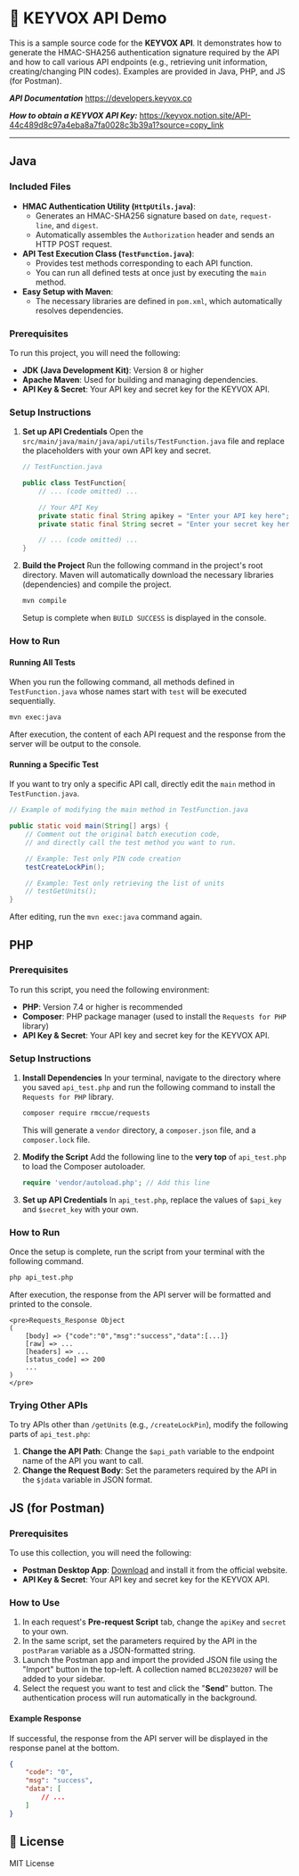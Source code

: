 # 🔐 KEYVOX API Demo

This is a sample source code for the **KEYVOX API**.
It demonstrates how to generate the HMAC-SHA256 authentication signature required by the API and how to call various API endpoints (e.g., retrieving unit information, creating/changing PIN codes).
Examples are provided in Java, PHP, and JS (for Postman).

***API Documentation***
https://developers.keyvox.co

***How to obtain a KEYVOX API Key:***
https://keyvox.notion.site/API-44c489d8c97a4eba8a7fa0028c3b39a1?source=copy_link

---

## Java

### Included Files

- **HMAC Authentication Utility (`HttpUtils.java`)**:
  - Generates an HMAC-SHA256 signature based on `date`, `request-line`, and `digest`.
  - Automatically assembles the `Authorization` header and sends an HTTP POST request.
- **API Test Execution Class (`TestFunction.java`)**:
  - Provides test methods corresponding to each API function.
  - You can run all defined tests at once just by executing the `main` method.
- **Easy Setup with Maven**:
  - The necessary libraries are defined in `pom.xml`, which automatically resolves dependencies.

### Prerequisites

To run this project, you will need the following:

- **JDK (Java Development Kit)**: Version 8 or higher
- **Apache Maven**: Used for building and managing dependencies.
- **API Key & Secret**: Your API key and secret key for the KEYVOX API.

### Setup Instructions

1.  **Set up API Credentials**
    Open the `src/main/java/main/java/api/utils/TestFunction.java` file and replace the placeholders with your own API key and secret.

    ```java
    // TestFunction.java

    public class TestFunction{
        // ... (code omitted) ...

        // Your API Key
        private static final String apikey = "Enter your API key here";
        private static final String secret = "Enter your secret key here";

        // ... (code omitted) ...
    }
    ```

2.  **Build the Project**
    Run the following command in the project's root directory.
    Maven will automatically download the necessary libraries (dependencies) and compile the project.

    ```sh
    mvn compile
    ```
    Setup is complete when `BUILD SUCCESS` is displayed in the console.

### How to Run

#### Running All Tests

When you run the following command, all methods defined in `TestFunction.java` whose names start with `test` will be executed sequentially.

```sh
mvn exec:java
```

After execution, the content of each API request and the response from the server will be output to the console.

#### Running a Specific Test

If you want to try only a specific API call, directly edit the `main` method in `TestFunction.java`.

```java
// Example of modifying the main method in TestFunction.java

public static void main(String[] args) {
    // Comment out the original batch execution code,
    // and directly call the test method you want to run.

    // Example: Test only PIN code creation
    testCreateLockPin();

    // Example: Test only retrieving the list of units
    // testGetUnits(); 
}
```
After editing, run the `mvn exec:java` command again.

## PHP

### Prerequisites

To run this script, you need the following environment:

- **PHP**: Version 7.4 or higher is recommended
- **Composer**: PHP package manager (used to install the `Requests for PHP` library)
- **API Key & Secret**: Your API key and secret key for the KEYVOX API.

### Setup Instructions

1.  **Install Dependencies**
    In your terminal, navigate to the directory where you saved `api_test.php` and run the following command to install the `Requests for PHP` library.

    ```sh
    composer require rmccue/requests
    ```
    This will generate a `vendor` directory, a `composer.json` file, and a `composer.lock` file.

2.  **Modify the Script**
    Add the following line to the **very top** of `api_test.php` to load the Composer autoloader.

    ```php
    require 'vendor/autoload.php'; // Add this line
    ```

3.  **Set up API Credentials**
    In `api_test.php`, replace the values of `$api_key` and `$secret_key` with your own.

### How to Run

Once the setup is complete, run the script from your terminal with the following command.

```sh
php api_test.php
```

After execution, the response from the API server will be formatted and printed to the console.

```
<pre>Requests_Response Object
(
    [body] => {"code":"0","msg":"success","data":[...]}
    [raw] => ...
    [headers] => ...
    [status_code] => 200
    ...
)
</pre>
```

### Trying Other APIs

To try APIs other than `/getUnits` (e.g., `/createLockPin`), modify the following parts of `api_test.php`:

1.  **Change the API Path**: Change the `$api_path` variable to the endpoint name of the API you want to call.
2.  **Change the Request Body**: Set the parameters required by the API in the `$jdata` variable in JSON format.

## JS (for Postman)

### Prerequisites

To use this collection, you will need the following:

- **Postman Desktop App**: [Download](https://www.postman.com/downloads/) and install it from the official website.
- **API Key & Secret**: Your API key and secret key for the KEYVOX API.

### How to Use

1.  In each request's **Pre-request Script** tab, change the `apiKey` and `secret` to your own.
2.  In the same script, set the parameters required by the API in the `postParam` variable as a JSON-formatted string.
3.  Launch the Postman app and import the provided JSON file using the "Import" button in the top-left. A collection named `BCL20230207` will be added to your sidebar.
4.  Select the request you want to test and click the "**Send**" button. The authentication process will run automatically in the background.

#### Example Response

If successful, the response from the API server will be displayed in the response panel at the bottom.
```json
{
    "code": "0",
    "msg": "success",
    "data": [
        // ...
    ]
}
```

## 📄 License

MIT License
